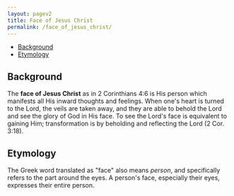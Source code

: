 ```yaml
---
layout: pagev2
title: Face of Jesus Christ
permalink: /face_of_jesus_christ/
---
```

- [Background](#background)
- [Etymology](#etymology)

## Background

The **face of Jesus Christ** as in 2 Corinthians 4:6 is His person which manifests all His inward thoughts and feelings. When one's heart is turned to the Lord, the veils are taken away, and they are able to behold the Lord and see the glory of God in His face. To see the Lord's face is equivalent to gaining Him; transformation is by beholding and reflecting the Lord (2 Cor. 3:18).

## Etymology

The Greek word translated as "face" also means *person*, and specifically refers to the part around the eyes. A person's face, especially their eyes, expresses their entire person.
